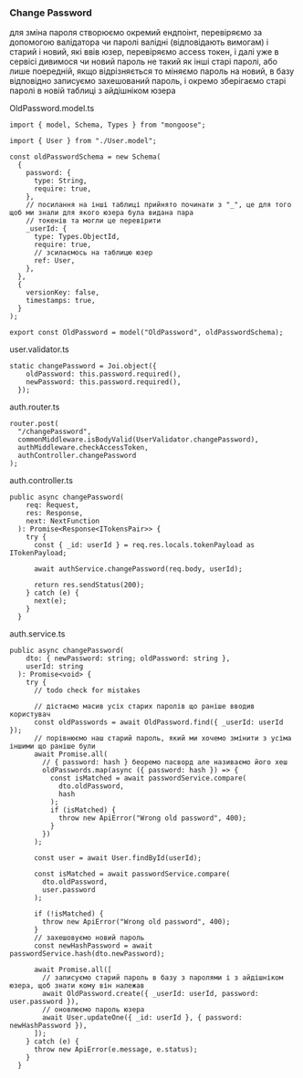 ### Change Password

для зміна пароля створюємо окремий ендпоінт, перевіряємо за допомогою валідатора чи паролі валідні (відповідають 
вимогам) і старий і новий, які ввів юзер, перевіряємо access токен, і далі уже в сервісі дивимося чи новий пароль не 
такий як інші старі паролі, або лише поередній, якщо відрізняється то міняємо пароль на новий, в базу відповідно 
записуємо захешований пароль, і окремо зберігаємо старі паролі в новій таблиці з айдішніком юзера

OldPassword.model.ts
````
import { model, Schema, Types } from "mongoose";

import { User } from "./User.model";

const oldPasswordSchema = new Schema(
  {
    password: {
      type: String,
      require: true,
    },
    // посилання на інші таблиці прийнято починати з "_", це для того щоб ми знали для якого юзера була видана пара
    // токенів та могли це перевірити
    _userId: {
      type: Types.ObjectId,
      require: true,
      // зсилаємось на таблицю юзер
      ref: User,
    },
  },
  {
    versionKey: false,
    timestamps: true,
  }
);

export const OldPassword = model("OldPassword", oldPasswordSchema);

````
user.validator.ts
````
static changePassword = Joi.object({
    oldPassword: this.password.required(),
    newPassword: this.password.required(),
  });
````
auth.router.ts
````
router.post(
  "/changePassword",
  commonMiddleware.isBodyValid(UserValidator.changePassword),
  authMiddleware.checkAccessToken,
  authController.changePassword
);
````
auth.controller.ts
````
public async changePassword(
    req: Request,
    res: Response,
    next: NextFunction
  ): Promise<Response<ITokensPair>> {
    try {
      const { _id: userId } = req.res.locals.tokenPayload as ITokenPayload;

      await authService.changePassword(req.body, userId);

      return res.sendStatus(200);
    } catch (e) {
      next(e);
    }
  }
````
auth.service.ts
````
public async changePassword(
    dto: { newPassword: string; oldPassword: string },
    userId: string
  ): Promise<void> {
    try {
      // todo check for mistakes

      // дістаємо масив усіх старих паролів що раніше вводив користувач
      const oldPasswords = await OldPassword.find({ _userId: userId });
      // порівнюємо наш старий пароль, який ми хочемо змінити з усіма іншими що раніше були
      await Promise.all(
        // { password: hash } беоремо пасворд але називаємо його хеш
        oldPasswords.map(async ({ password: hash }) => {
          const isMatched = await passwordService.compare(
            dto.oldPassword,
            hash
          );
          if (isMatched) {
            throw new ApiError("Wrong old password", 400);
          }
        })
      );

      const user = await User.findById(userId);

      const isMatched = await passwordService.compare(
        dto.oldPassword,
        user.password
      );

      if (!isMatched) {
        throw new ApiError("Wrong old password", 400);
      }
      // захешовуємо новий пароль
      const newHashPassword = await passwordService.hash(dto.newPassword);

      await Promise.all([
        // записуємо старий пароль в базу з паролями і з айдішніком юзера, щоб знати кому він належав
        await OldPassword.create({ _userId: userId, password: user.password }),
        // оновлюємо пароль юзера
        await User.updateOne({ _id: userId }, { password: newHashPassword }),
      ]);
    } catch (e) {
      throw new ApiError(e.message, e.status);
    }
  }
````